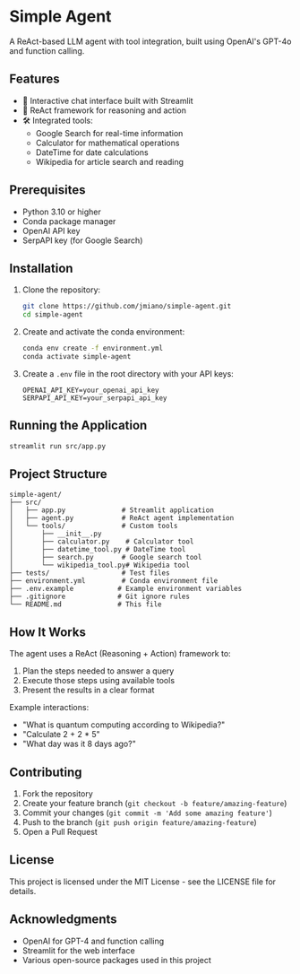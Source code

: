 # Simple Agent

A ReAct-based LLM agent with tool integration, built using OpenAI's GPT-4o and function calling.

## Features

- 🤖 Interactive chat interface built with Streamlit
- 🔄 ReAct framework for reasoning and action
- 🛠️ Integrated tools:
  - Google Search for real-time information
  - Calculator for mathematical operations
  - DateTime for date calculations
  - Wikipedia for article search and reading

## Prerequisites

- Python 3.10 or higher
- Conda package manager
- OpenAI API key
- SerpAPI key (for Google Search)

## Installation

1. Clone the repository:
   ```bash
   git clone https://github.com/jmiano/simple-agent.git
   cd simple-agent
   ```

2. Create and activate the conda environment:
   ```bash
   conda env create -f environment.yml
   conda activate simple-agent
   ```

3. Create a `.env` file in the root directory with your API keys:
   ```
   OPENAI_API_KEY=your_openai_api_key
   SERPAPI_API_KEY=your_serpapi_api_key
   ```

## Running the Application

```bash
streamlit run src/app.py
```

## Project Structure

```
simple-agent/
├── src/
│   ├── app.py              # Streamlit application
│   ├── agent.py            # ReAct agent implementation
│   └── tools/              # Custom tools
│       ├── __init__.py
│       ├── calculator.py    # Calculator tool
│       ├── datetime_tool.py # DateTime tool
│       ├── search.py       # Google search tool
│       └── wikipedia_tool.py# Wikipedia tool
├── tests/                  # Test files
├── environment.yml         # Conda environment file
├── .env.example           # Example environment variables
├── .gitignore             # Git ignore rules
└── README.md              # This file
```

## How It Works

The agent uses a ReAct (Reasoning + Action) framework to:
1. Plan the steps needed to answer a query
2. Execute those steps using available tools
3. Present the results in a clear format

Example interactions:
- "What is quantum computing according to Wikipedia?"
- "Calculate 2 + 2 * 5"
- "What day was it 8 days ago?"

## Contributing

1. Fork the repository
2. Create your feature branch (`git checkout -b feature/amazing-feature`)
3. Commit your changes (`git commit -m 'Add some amazing feature'`)
4. Push to the branch (`git push origin feature/amazing-feature`)
5. Open a Pull Request

## License

This project is licensed under the MIT License - see the LICENSE file for details.

## Acknowledgments

- OpenAI for GPT-4 and function calling
- Streamlit for the web interface
- Various open-source packages used in this project 
